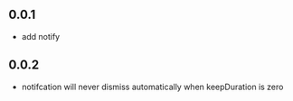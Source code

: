 ## 0.0.1

* add notify

## 0.0.2

* notifcation will never dismiss automatically when keepDuration is zero